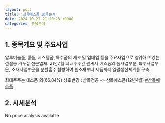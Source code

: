 ```yaml
---
layout: post
title: '삼목에스폼 종목분석'
date: 2024-10-27 21:20:23 +0900
categories: 종목분석
---
```


## 1. 종목개요 및 주요사업

알루미늄폼, 갱폼, 시스템폼, 특수폼의 제조 및 임대업 등을 주요사업으로 영위하고 있는 건설용 거푸집 전문업체. 21년7월 최대주주인 관계사 에스폼의 폼사업부문, 특수사업부문, 소재사업부문을 분할흡수 합병하여 원소재부터 제품까지 일괄생산체계를 구축.

최대주주는 에스폼 외(66.84%) 상호변경 : 삼목정공 -> 삼목에스폼(12년4월)
[#삼목에스폼](#)

## 2. 시세분석

No price analysis available
